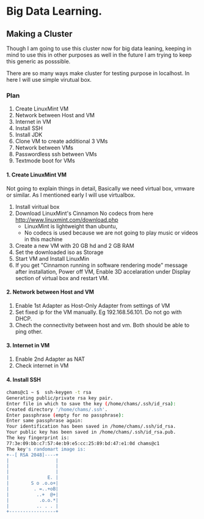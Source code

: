 # Big Data Learning.
## Making a Cluster
Though I am going to use this cluster now for big data leaning, keeping in mind to use this in other purposes as well in the future I am trying to keep this generic as posssible. 

There are so many ways make cluster for testing purpose in localhost. In here I will use simple virutual box.

### Plan
1. Create LinuxMint VM
2. Network between Host and VM
3. Internet in VM
4. Install SSH
5. Install JDK
5. Clone VM to create additional 3 VMs
6. Network between VMs
7. Passwordless ssh between VMs
8. Textmode boot for VMs


#### 1. Create LinuxMint VM
Not going to explain things in detail, Basically we need virtual box, vmware or similar. As I mentioned early I will use virtualbox.

1. Install viritual box
2. Download LinuxMint's Cinnamon No codecs from here http://www.linuxmint.com/download.php
   * LinuxMint is lightweight than ubuntu, 
   * No codecs is used because we are not going to play music or videos in this machine
3. Create a new VM with 20 GB hd and 2 GB RAM
4. Set the downloaded iso as Storage
5. Start VM and Install LinuxMin
6. If you get "Cinnamon running in software rendering mode" message after installation, Power off VM,  Enable 3D accelaration under Display section of virtual box and restart VM. 


#### 2. Network between Host and VM
1. Enable 1st Adapter as Host-Only Adapter from settings of VM
2. Set fixed ip for the VM manually. Eg 192.168.56.101. Do not go with DHCP.
3. Chech the connectivity between host and vm. Both should be able to ping other.


#### 3. Internet in VM
1. Enable 2nd Adapter as NAT
2. Check internet in VM


#### 4. Install SSH
```sh
chams@c1 ~ $  ssh-keygen -t rsa
Generating public/private rsa key pair.
Enter file in which to save the key (/home/chams/.ssh/id_rsa): 
Created directory '/home/chams/.ssh'.
Enter passphrase (empty for no passphrase): 
Enter same passphrase again: 
Your identification has been saved in /home/chams/.ssh/id_rsa.
Your public key has been saved in /home/chams/.ssh/id_rsa.pub.
The key fingerprint is:
77:3e:09:bb:c7:57:4e:b9:e5:cc:25:89:bd:47:e1:0d chams@c1
The key's randomart image is:
+--[ RSA 2048]----+
|                 |
|                 |
|                 |
|              E. |
|        S o .o.o+|
|         . =..+oB|
|          ..+  @+|
|           .o.o.*|
|          .. . . |
+-----------------+
```

 


